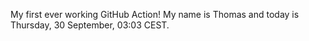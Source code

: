My first ever working GitHub Action!
My name is Thomas and today is Thursday, 30 September, 03:03 CEST. 
